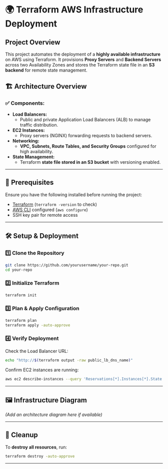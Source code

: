 # 🌍 Terraform AWS Infrastructure Deployment

## Project Overview
This project automates the deployment of a **highly available infrastructure** on AWS using Terraform. It provisions **Proxy Servers** and **Backend Servers** across two Availability Zones and stores the Terraform state file in an **S3 backend** for remote state management.

## 🏗️ Architecture Overview
### ✅ Components:
- **Load Balancers:**
  - Public and private Application Load Balancers (ALB) to manage traffic distribution.
- **EC2 Instances:**
  - Proxy servers (NGINX) forwarding requests to backend servers.
- **Networking:**
  - **VPC, Subnets, Route Tables, and Security Groups** configured for high availability.
- **State Management:**
  - Terraform **state file stored in an S3 bucket** with versioning enabled.

---

## 📌 Prerequisites
Ensure you have the following installed before running the project:
- [Terraform](https://developer.hashicorp.com/terraform/downloads) (`terraform -version` to check)
- [AWS CLI](https://aws.amazon.com/cli/) configured (`aws configure`)
- SSH key pair for remote access

---

## 🛠️ Setup & Deployment

### 1️⃣ Clone the Repository
```bash
git clone https://github.com/yourusername/your-repo.git
cd your-repo
```

### 2️⃣ Initialize Terraform
```bash
terraform init
```

### 3️⃣ Plan & Apply Configuration
```bash
terraform plan
terraform apply -auto-approve
```

### 4️⃣ Verify Deployment
Check the Load Balancer URL:
```bash
echo "http://$(terraform output -raw public_lb_dns_name)"
```
Confirm EC2 instances are running:
```bash
aws ec2 describe-instances --query 'Reservations[*].Instances[*].State.Name'
```

---

## 🖼️ Infrastructure Diagram
_(Add an architecture diagram here if available)_

---

## 🧹 Cleanup
To **destroy all resources**, run:
```bash
terraform destroy -auto-approve
```

---



